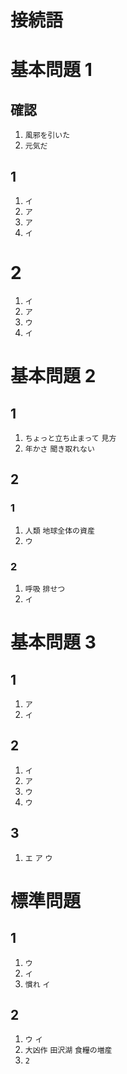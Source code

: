 接続語
===
# 基本問題 1
## 確認
1. `風邪を引いた`
1. `元気だ`
## 1
1. `イ`
1. `ア`
1. `ア`
1. `イ`
# 2
1. `イ`
1. `ア`
1. `ウ`
1. `イ`
# 基本問題 2
## 1
1. `ちょっと立ち止まって` `見方`
1. `年かさ` `聞き取れない`
## 2
### 1
1. `人類` `地球全体の資産`
1. `ウ`
### 2
1. `呼吸` `排せつ`
1. `イ`
# 基本問題 3
## 1
1. `ア`
1. `イ`
## 2
1. `イ`
1. `ア`
1. `ウ`
1. `ウ`
## 3
1. `エ` `ア` `ウ`
# 標準問題
## 1
1. `ウ`
1. `イ`
1. `慣れ` `イ`
## 2
1. `ウ` `イ`
1. `大凶作` `田沢湖` `食糧の増産`
1. `2`
